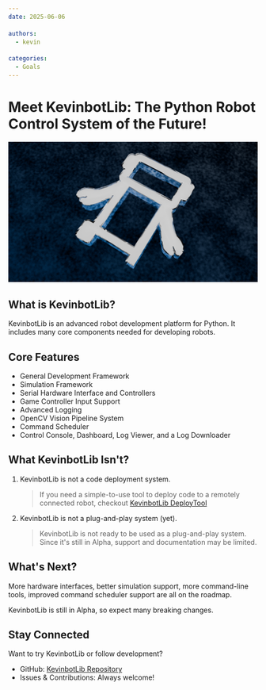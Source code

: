 ```yaml
---
date: 2025-06-06

authors:
  - kevin

categories:
  - Goals
---
```


# Meet KevinbotLib: The Python Robot Control System of the Future!

![post-1-title.png](post-1-title.png)

## What is KevinbotLib?

KevinbotLib is an advanced robot development platform for Python.
It includes many core components needed for developing robots.

## Core Features

* General Development Framework
* Simulation Framework
* Serial Hardware Interface and Controllers
* Game Controller Input Support
* Advanced Logging
* OpenCV Vision Pipeline System
* Command Scheduler
* Control Console, Dashboard, Log Viewer, and a Log Downloader

## What KevinbotLib Isn't?

1. KevinbotLib is not a code deployment system.

    > If you need a simple-to-use tool to deploy code to a remotely connected robot, checkout [KevinbotLib DeployTool](https://github.com/meowmeowahr/kevinbotlib-deploytool)

2. KevinbotLib is not a plug-and-play system (yet).

    > KevinbotLib is not ready to be used as a plug-and-play system. 
      Since it's still in Alpha, support and documentation may be limited.

## What's Next?

More hardware interfaces, better simulation support, more command-line tools, improved command scheduler support are all on the roadmap.

KevinbotLib is still in Alpha, so expect many breaking changes.

## Stay Connected

Want to try KevinbotLib or follow development?

- GitHub: [KevinbotLib Repository](https://github.com/meowmeowahr/kevinbotlib)
- Issues & Contributions: Always welcome!